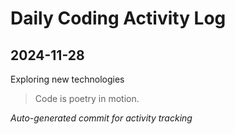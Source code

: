 # Daily Coding Activity Log

## 2024-11-28

Exploring new technologies

> Code is poetry in motion.

*Auto-generated commit for activity tracking*
